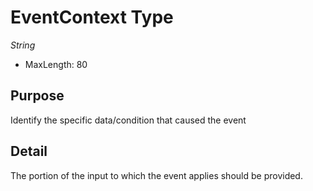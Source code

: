 # EventContext Type

*String*

- MaxLength: 80

## Purpose

Identify the specific data/condition that caused the event

## Detail

The portion of the input to which the event applies should be provided.